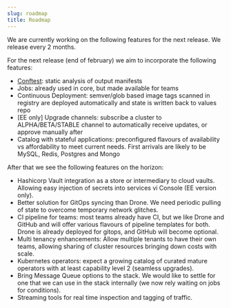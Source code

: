 ```yaml
---
slug: roadmap
title: Roadmap
---
```


We are currently working on the following features for the next release. We release every 2 months.

For the next release (end of february) we aim to incorporate the following features:

- [Conftest](https://www.conftest.dev): static analysis of output manifests
- Jobs: already used in core, but made available for teams
- Continuous Deployment: semver/glob based image tags scanned in registry are deployed automatically and state is written back to values repo
- [EE only] Upgrade channels: subscribe a cluster to ALPHA/BETA/STABLE channel to automatically receive updates, or approve manually after
- Catalog with stateful applications: preconfigured flavours of availability vs affordability to meet current needs. First arrivals are likely to be MySQL, Redis, Postgres and Mongo

After that we see the following features on the horizon:

- Hashicorp Vault integration as a store or intermediary to cloud vaults. Allowing easy injection of secrets into services vi Console (EE version only).
- Better solution for GitOps syncing than Drone. We need periodic pulling of state to overcome temporary network glitches.
- CI pipeline for teams: most teams already have CI, but we like Drone and GitHub and will offer various flavours of pipeline templates for both. Drone is already deployed for gitops, and GitHub will become optional.
- Multi tenancy enhancements: Allow multiple tenants to have their own teams, allowing sharing of cluster resources bringing down costs with scale.
- Kubernetes operators: expect a growing catalog of curated mature operators with at least capability level 2 (seamless upgrades).
- Bring Message Queue options to the stack. We would like to settle for one that we can use in the stack internally (we now rely waiting on jobs for conditions).
- Streaming tools for real time inspection and tagging of traffic.
